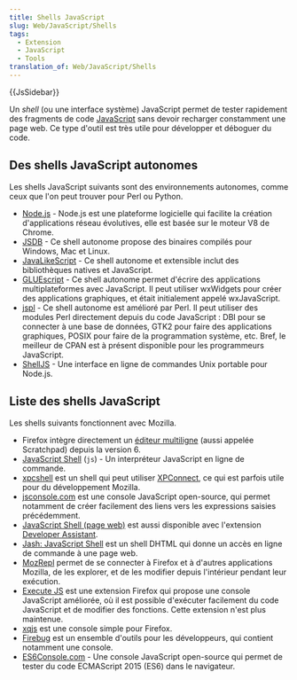 ```yaml
---
title: Shells JavaScript
slug: Web/JavaScript/Shells
tags:
  - Extension
  - JavaScript
  - Tools
translation_of: Web/JavaScript/Shells
---
```

{{JsSidebar}}

Un _shell_ (ou une interface système) JavaScript permet de tester rapidement des fragments de code [JavaScript](/fr/docs/Web/JavaScript) sans devoir recharger constamment une page web. Ce type d'outil est très utile pour développer et déboguer du code.

## Des shells JavaScript autonomes

Les shells JavaScript suivants sont des environnements autonomes, comme ceux que l'on peut trouver pour Perl ou Python.

- [Node.js](http://nodejs.org/) - Node.js est une plateforme logicielle qui facilite la création d'applications réseau évolutives, elle est basée sur le moteur V8 de Chrome.
- [JSDB](http://www.jsdb.org/) - Ce shell autonome propose des binaires compilés pour Windows, Mac et Linux.
- [JavaLikeScript](http://javalikescript.free.fr/) - Ce shell autonome et extensible inclut des bibliothèques natives et JavaScript.
- [GLUEscript](http://gluescript.sourceforge.net/) - Ce shell autonome permet d'écrire des applications multiplateformes avec JavaScript. Il peut utiliser wxWidgets pour créer des applications graphiques, et était initialement appelé wxJavaScript.
- [jspl](http://jspl.msg.mx/) - Ce shell autonome est amélioré par Perl. Il peut utiliser des modules Perl directement depuis du code JavaScript : DBI pour se connecter à une base de données, GTK2 pour faire des applications graphiques, POSIX pour faire de la programmation système, etc. Bref, le meilleur de CPAN est à présent disponible pour les programmeurs JavaScript.
- [ShellJS](http://shelljs.org) - Une interface en ligne de commandes Unix portable pour Node.js.

## Liste des shells JavaScript

Les shells suivants fonctionnent avec Mozilla.

- Firefox intègre directement un [éditeur multiligne](/fr/docs/Tools/Web_Console/The_command_line_interpreter#le_mode_%C3%A9diteur_multiligne) (aussi appelée Scratchpad) depuis la version 6.
- [JavaScript Shell](/fr/docs/Introduction_au_shell_JavaScript) (`js`) - Un interpréteur JavaScript en ligne de commande.
- [xpcshell](/fr/docs/xpcshell) est un shell qui peut utiliser [XPConnect](/fr/docs/XPConnect), ce qui est parfois utile pour du développement Mozilla.
- [jsconsole.com](http://jsconsole.com/) est une console JavaScript open-source, qui permet notamment de créer facilement des liens vers les expressions saisies précédemment.
- [JavaScript Shell (page web)](http://www.squarefree.com/shell/)  est aussi disponible avec l'extension [Developer Assistant](https://addons.mozilla.org/fr/firefox/addon/extension-developer/).
- [Jash: JavaScript Shell](http://billyreisinger.com/jash/) est un shell DHTML qui donne un accès en ligne de commande à une page web.
- [MozRepl](https://github.com/bard/mozrepl) permet de se connecter à Firefox et à d'autres applications Mozilla, de les explorer, et de les modifier depuis l'intérieur pendant leur exécution.
- [Execute JS](https://addons.mozilla.org/fr/firefox/addon/execute-js/) est une extension Firefox qui propose une console JavaScript améliorée, où il est possible d'exécuter facilement du code JavaScript et de modifier des fonctions. Cette extension n'est plus maintenue.
- [xqjs](https://addons.mozilla.org/addon/159546) est une console simple pour Firefox.
- [Firebug](https://addons.mozilla.org/fr/firefox/addon/firebug/) est un ensemble d'outils pour les développeurs, qui contient notamment une console.
- [ES6Console.com](http://es6console.com) - Une console JavaScript open-source qui permet de tester du code ECMAScript 2015 (ES6) dans le navigateur.
